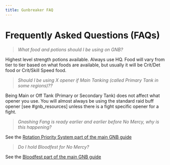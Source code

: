 ```yaml
---
title: Gunbreaker FAQ
---
```

# Frequently Asked Questions (FAQs)

> *What food and potions should I be using on GNB?*

Highest level strength potions available. Always use HQ. Food will vary from tier to tier based on what foods are available, but usually it will be Crit/Det food or Crit/Skill Speed food.

> *Should I be using X opener if Main Tanking (called Primary Tank in some regions)??*

Being Main or Off Tank (Primary or Secondary Tank) does not affect what opener you use. You will almost always be using the standard raid buff opener \[see #gnb_resources] unless there is a fight specific opener for a fight. 

> *Gnashing Fang is ready earlier and earlier before No Mercy, why is this happening?*

See the [Rotation Priority System part of the main GNB guide](https://guides.xivresources.com/jobs/tanks/gunbreaker/gunbreaker/#priority-system) 

> *Do I hold Bloodfest for No Mercy?*

See the [Bloodfest part of the main GNB guide](https://guides.xivresources.com/jobs/tanks/gunbreaker/gunbreaker/#bloodfest)